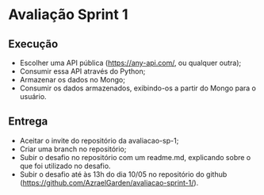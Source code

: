 # Avaliação Sprint 1

## Execução
- Escolher uma API pública (https://any-api.com/, ou qualquer outra);
- Consumir essa API através do Python;
- Armazenar os dados no Mongo;
- Consumir os dados armazenados, exibindo-os a partir do Mongo para o usuário.

## Entrega
- Aceitar o invite do repositório da avaliacao-sp-1;
- Criar uma branch no repositório;
- Subir o desafio no repositório com um readme.md, explicando sobre o que foi utilizado no desafio.
- Subir o desafio até às 13h do dia 10/05 no repositório do github (https://github.com/AzraelGarden/avaliacao-sprint-1/).
